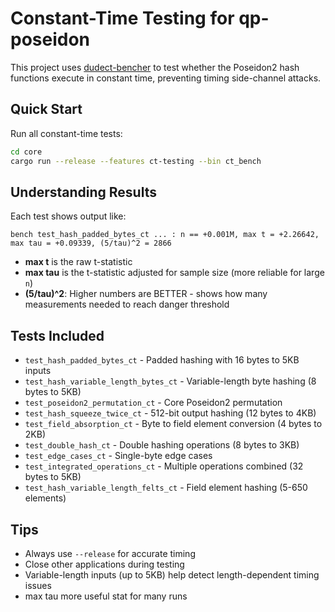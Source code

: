 # Constant-Time Testing for qp-poseidon

This project uses [dudect-bencher](https://github.com/rozbb/dudect-bencher) to test whether the Poseidon2 hash functions execute in constant time, preventing timing side-channel attacks.

## Quick Start

Run all constant-time tests:

```bash
cd core
cargo run --release --features ct-testing --bin ct_bench
```

## Understanding Results

Each test shows output like:
```
bench test_hash_padded_bytes_ct ... : n == +0.001M, max t = +2.26642, max tau = +0.09339, (5/tau)^2 = 2866
```

- **max t** is the raw t-statistic
- **max tau** is the t-statistic adjusted for sample size (more reliable for large `n`)
- **(5/tau)^2**: Higher numbers are BETTER - shows how many measurements needed to reach danger threshold

## Tests Included

- `test_hash_padded_bytes_ct` - Padded hashing with 16 bytes to 5KB inputs
- `test_hash_variable_length_bytes_ct` - Variable-length byte hashing (8 bytes to 5KB)
- `test_poseidon2_permutation_ct` - Core Poseidon2 permutation
- `test_hash_squeeze_twice_ct` - 512-bit output hashing (12 bytes to 4KB)
- `test_field_absorption_ct` - Byte to field element conversion (4 bytes to 2KB)
- `test_double_hash_ct` - Double hashing operations (8 bytes to 3KB)
- `test_edge_cases_ct` - Single-byte edge cases
- `test_integrated_operations_ct` - Multiple operations combined (32 bytes to 5KB)
- `test_hash_variable_length_felts_ct` - Field element hashing (5-650 elements)

## Tips

- Always use `--release` for accurate timing
- Close other applications during testing
- Variable-length inputs (up to 5KB) help detect length-dependent timing issues
- max tau more useful stat for many runs

